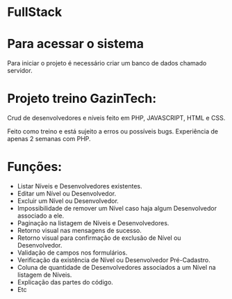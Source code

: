 # FullStack
# Para acessar o sistema
Para iniciar o projeto é necessário criar um banco de dados chamado servidor.


# Projeto treino GazinTech: 

Crud de desenvolvedores e níveis feito em PHP, JAVASCRIPT, HTML e CSS.

Feito como treino e está sujeito a erros ou possíveis bugs. Experiência de apenas 2 semanas com PHP.

# Funções:
  -  Listar Níveis e Desenvolvedores existentes.
  -  Editar um Nível ou Desenvolvedor.
  -  Excluir um Nível ou Desenvolvedor.
  -  Impossibilidade de remover um Nível caso haja algum Desenvolvedor associado a ele.
  -  Paginação na listagem de Níveis e Desenvolvedores.
  -  Retorno visual nas mensagens de sucesso.
  -  Retorno visual para confirmação de exclusão de Nível ou Desenvolvedor.
  -  Validação de campos nos formulários.
  -  Verificação da existência de Nível ou Desenvolvedor Pré-Cadastro.
  -  Coluna de quantidade de Desenvolvedores associados a um Nível na listagem de Níveis.
  -  Explicação das partes do código.
  -  Etc 
